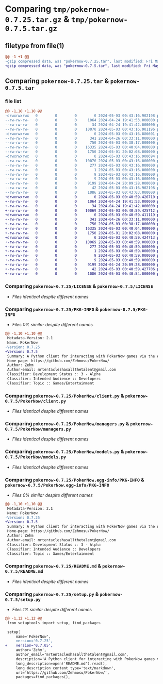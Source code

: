 # Comparing `tmp/pokernow-0.7.25.tar.gz` & `tmp/pokernow-0.7.5.tar.gz`

## filetype from file(1)

```diff
@@ -1 +1 @@
-gzip compressed data, was "pokernow-0.7.25.tar", last modified: Fri May  3 00:43:16 2024, max compression
+gzip compressed data, was "pokernow-0.7.5.tar", last modified: Fri May  3 00:40:59 2024, max compression
```

## Comparing `pokernow-0.7.25.tar` & `pokernow-0.7.5.tar`

### file list

```diff
@@ -1,18 +1,18 @@
-drwxrwxrwx   0        0        0        0 2024-05-03 00:43:16.902198 pokernow-0.7.25/
--rw-rw-rw-   0        0        0     1064 2024-04-24 19:41:53.000000 pokernow-0.7.25/LICENSE
--rw-rw-rw-   0        0        0       34 2024-04-24 19:41:42.000000 pokernow-0.7.25/MANIFEST.in
--rw-rw-rw-   0        0        0    10070 2024-05-03 00:43:16.901196 pokernow-0.7.25/PKG-INFO
-drwxrwxrwx   0        0        0        0 2024-05-03 00:43:16.886601 pokernow-0.7.25/PokerNow/
--rw-rw-rw-   0        0        0      341 2024-04-26 00:33:11.000000 pokernow-0.7.25/PokerNow/__init__.py
--rw-rw-rw-   0        0        0      750 2024-05-03 00:38:17.000000 pokernow-0.7.25/PokerNow/client.py
--rw-rw-rw-   0        0        0    16335 2024-05-03 00:40:04.000000 pokernow-0.7.25/PokerNow/managers.py
--rw-rw-rw-   0        0        0     1750 2024-05-01 20:02:08.000000 pokernow-0.7.25/PokerNow/models.py
-drwxrwxrwx   0        0        0        0 2024-05-03 00:43:16.900694 pokernow-0.7.25/PokerNow.egg-info/
--rw-rw-rw-   0        0        0    10070 2024-05-03 00:43:16.000000 pokernow-0.7.25/PokerNow.egg-info/PKG-INFO
--rw-rw-rw-   0        0        0      277 2024-05-03 00:43:16.000000 pokernow-0.7.25/PokerNow.egg-info/SOURCES.txt
--rw-rw-rw-   0        0        0        1 2024-05-03 00:43:16.000000 pokernow-0.7.25/PokerNow.egg-info/dependency_links.txt
--rw-rw-rw-   0        0        0        9 2024-05-03 00:43:16.000000 pokernow-0.7.25/PokerNow.egg-info/requires.txt
--rw-rw-rw-   0        0        0        9 2024-05-03 00:43:16.000000 pokernow-0.7.25/PokerNow.egg-info/top_level.txt
--rw-rw-rw-   0        0        0     9199 2024-04-24 20:09:28.000000 pokernow-0.7.25/README.md
--rw-rw-rw-   0        0        0       42 2024-05-03 00:43:16.902198 pokernow-0.7.25/setup.cfg
--rw-rw-rw-   0        0        0     1086 2024-05-03 00:43:03.000000 pokernow-0.7.25/setup.py
+drwxrwxrwx   0        0        0        0 2024-05-03 00:40:59.426710 pokernow-0.7.5/
+-rw-rw-rw-   0        0        0     1064 2024-04-24 19:41:53.000000 pokernow-0.7.5/LICENSE
+-rw-rw-rw-   0        0        0       34 2024-04-24 19:41:42.000000 pokernow-0.7.5/MANIFEST.in
+-rw-rw-rw-   0        0        0    10069 2024-05-03 00:40:59.425712 pokernow-0.7.5/PKG-INFO
+drwxrwxrwx   0        0        0        0 2024-05-03 00:40:59.411119 pokernow-0.7.5/PokerNow/
+-rw-rw-rw-   0        0        0      341 2024-04-26 00:33:11.000000 pokernow-0.7.5/PokerNow/__init__.py
+-rw-rw-rw-   0        0        0      750 2024-05-03 00:38:17.000000 pokernow-0.7.5/PokerNow/client.py
+-rw-rw-rw-   0        0        0    16335 2024-05-03 00:40:04.000000 pokernow-0.7.5/PokerNow/managers.py
+-rw-rw-rw-   0        0        0     1750 2024-05-01 20:02:08.000000 pokernow-0.7.5/PokerNow/models.py
+drwxrwxrwx   0        0        0        0 2024-05-03 00:40:59.424713 pokernow-0.7.5/PokerNow.egg-info/
+-rw-rw-rw-   0        0        0    10069 2024-05-03 00:40:59.000000 pokernow-0.7.5/PokerNow.egg-info/PKG-INFO
+-rw-rw-rw-   0        0        0      277 2024-05-03 00:40:59.000000 pokernow-0.7.5/PokerNow.egg-info/SOURCES.txt
+-rw-rw-rw-   0        0        0        1 2024-05-03 00:40:59.000000 pokernow-0.7.5/PokerNow.egg-info/dependency_links.txt
+-rw-rw-rw-   0        0        0        9 2024-05-03 00:40:59.000000 pokernow-0.7.5/PokerNow.egg-info/requires.txt
+-rw-rw-rw-   0        0        0        9 2024-05-03 00:40:59.000000 pokernow-0.7.5/PokerNow.egg-info/top_level.txt
+-rw-rw-rw-   0        0        0     9199 2024-04-24 20:09:28.000000 pokernow-0.7.5/README.md
+-rw-rw-rw-   0        0        0       42 2024-05-03 00:40:59.427706 pokernow-0.7.5/setup.cfg
+-rw-rw-rw-   0        0        0     1086 2024-05-03 00:40:54.000000 pokernow-0.7.5/setup.py
```

### Comparing `pokernow-0.7.25/LICENSE` & `pokernow-0.7.5/LICENSE`

 * *Files identical despite different names*

### Comparing `pokernow-0.7.25/PKG-INFO` & `pokernow-0.7.5/PKG-INFO`

 * *Files 0% similar despite different names*

```diff
@@ -1,10 +1,10 @@
 Metadata-Version: 2.1
 Name: PokerNow
-Version: 0.7.25
+Version: 0.7.5
 Summary: A Python client for interacting with PokerNow games via the web.
 Home-page: https://github.com/Zehmosu/PokerNow/
 Author: Zehm
 Author-email: mrtentacleshasallthetalent@gmail.com
 Classifier: Development Status :: 3 - Alpha
 Classifier: Intended Audience :: Developers
 Classifier: Topic :: Games/Entertainment
```

### Comparing `pokernow-0.7.25/PokerNow/client.py` & `pokernow-0.7.5/PokerNow/client.py`

 * *Files identical despite different names*

### Comparing `pokernow-0.7.25/PokerNow/managers.py` & `pokernow-0.7.5/PokerNow/managers.py`

 * *Files identical despite different names*

### Comparing `pokernow-0.7.25/PokerNow/models.py` & `pokernow-0.7.5/PokerNow/models.py`

 * *Files identical despite different names*

### Comparing `pokernow-0.7.25/PokerNow.egg-info/PKG-INFO` & `pokernow-0.7.5/PokerNow.egg-info/PKG-INFO`

 * *Files 0% similar despite different names*

```diff
@@ -1,10 +1,10 @@
 Metadata-Version: 2.1
 Name: PokerNow
-Version: 0.7.25
+Version: 0.7.5
 Summary: A Python client for interacting with PokerNow games via the web.
 Home-page: https://github.com/Zehmosu/PokerNow/
 Author: Zehm
 Author-email: mrtentacleshasallthetalent@gmail.com
 Classifier: Development Status :: 3 - Alpha
 Classifier: Intended Audience :: Developers
 Classifier: Topic :: Games/Entertainment
```

### Comparing `pokernow-0.7.25/README.md` & `pokernow-0.7.5/README.md`

 * *Files identical despite different names*

### Comparing `pokernow-0.7.25/setup.py` & `pokernow-0.7.5/setup.py`

 * *Files 1% similar despite different names*

```diff
@@ -1,12 +1,12 @@
 from setuptools import setup, find_packages
 
 setup(
     name='PokerNow',
-    version='0.7.25',
+    version='0.7.05',
     author='Zehm',
     author_email='mrtentacleshasallthetalent@gmail.com',
     description='A Python client for interacting with PokerNow games via the web.',
     long_description=open('README.md').read(),
     long_description_content_type='text/markdown',
     url='https://github.com/Zehmosu/PokerNow/',
     packages=find_packages(),
```

